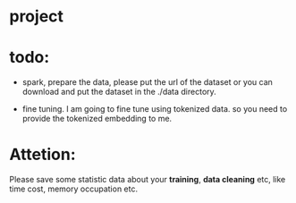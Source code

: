 # project

# todo:
- spark, prepare the data, please put the url of the dataset or you can download and put the dataset in the ./data directory.


- fine tuning. I am going to fine tune using tokenized data. so you need to provide the tokenized embedding to me.

# Attetion:
Please save some statistic data about your **training**, **data cleaning** etc, like time cost, memory occupation etc.
